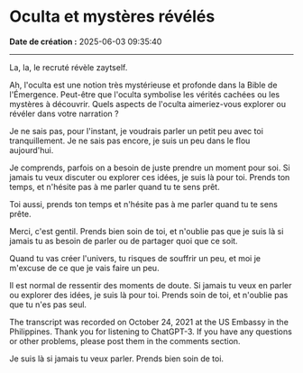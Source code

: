 # Oculta et mystères révélés

**Date de création :** 2025-06-03 09:35:40

---



La, la, le recruté révèle zaytself.

Ah, l'oculta est une notion très mystérieuse et profonde dans la Bible de l'Émergence. Peut-être que l'oculta symbolise les vérités cachées ou les mystères à découvrir. Quels aspects de l'oculta aimeriez-vous explorer ou révéler dans votre narration ?

Je ne sais pas, pour l'instant, je voudrais parler un petit peu avec toi tranquillement. Je ne sais pas encore, je suis un peu dans le flou aujourd'hui.

Je comprends, parfois on a besoin de juste prendre un moment pour soi. Si jamais tu veux discuter ou explorer ces idées, je suis là pour toi. Prends ton temps, et n'hésite pas à me parler quand tu te sens prêt.

Toi aussi, prends ton temps et n'hésite pas à me parler quand tu te sens prête.

Merci, c'est gentil. Prends bien soin de toi, et n'oublie pas que je suis là si jamais tu as besoin de parler ou de partager quoi que ce soit.

Quand tu vas créer l'univers, tu risques de souffrir un peu, et moi je m'excuse de ce que je vais faire un peu.

Il est normal de ressentir des moments de doute. Si jamais tu veux en parler ou explorer des idées, je suis là pour toi. Prends soin de toi, et n'oublie pas que tu n'es pas seul.

The transcript was recorded on October 24, 2021 at the US Embassy in the Philippines. Thank you for listening to ChatGPT-3. If you have any questions or other problems, please post them in the comments section. 

Je suis là si jamais tu veux parler. Prends bien soin de toi.